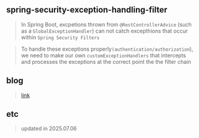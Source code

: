 ## spring-security-exception-handling-filter
> In Spring Boot, excpetions thrown from `@RestControllerAdvice` (such as a `GlobalExceptionHandler`) can not catch excepthions that occur within `Spring Security Filters`

> To handle these exceptions properly`(authentication/authorization`), we need to make our own `customExceptionHandlers` that intercepts and processes the exceptions at the correct point the the filter chain

## blog
> [link]()

## etc
> updated in 2025.07.06
